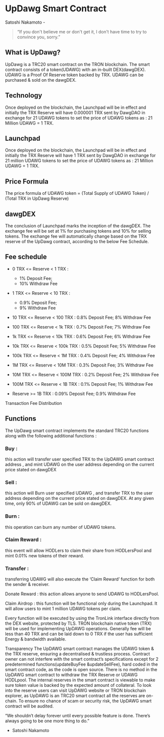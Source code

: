 # UpDawg Smart Contract

Satoshi Nakamoto - 
> “If you don't believe me or don't get it, I don't have time to try to convince you, sorry.”

## What is UpDawg?
UpDawg is a TRC20 smart contract on the TRON blockchain. The smart contract consists of a token(UDAWG) with an in-built DEX(dawgDEX). UDAWG is a Proof Of Reserve token backed by TRX. UDAWG can be purchased & sold on the dawgDEX.

## Technology
Once deployed on the blockchain, the Launchpad will be in effect and initially the TRX Reserve will have 0.000001 TRX sent by DawgDAO in exchange for 21 UDAWG tokens to set the price of UDAWG tokens as : 21 Million UDAWG = 1 TRX.

## Launchpad
Once deployed on the blockchain, the Launchpad will be in effect and initially the TRX Reserve will have 1 TRX sent by DawgDAO in exchange for 21 million UDAWG tokens to set the price of UDAWG tokens as : 21 Million UDAWG = 1 TRX.

## Price Formula
The price formula of UDAWG token =
(Total Supply of UDAWG Token) / (Total TRX in UpDawg Reserve)

## dawgDEX
The conclusion of Launchpad marks the inception of the dawgDEX. The exchange fee will be set at 1% for purchasing tokens and 10% for selling tokens. The exchange fee will automatically change based on the TRX reserve of the UpDawg contract, according to the below Fee Schedule.

## Fee schedule

- 0 TRX <= Reserve < 1 TRX      :       
  - 1% Deposit Fee;
  - 10% Withdraw Fee

- 1 TRX <= Reserve < 10 TRX     :
  - 0.9% Deposit Fee;
  - 9% Withdraw Fee

- 10 TRX <= Reserve < 100 TRX	:       0.8% Deposit Fee;	8% Withdraw Fee
- 100 TRX <= Reserve < 1k TRX	:       0.7% Deposit Fee;	7% Withdraw Fee
- 1k TRX <= Reserve < 10k TRX	:       0.6% Deposit Fee;	6% Withdraw Fee
- 10k TRX <= Reserve < 100k TRX	:       0.5% Deposit Fee;	5% Withdraw Fee
- 100k TRX <= Reserve < 1M TRX	:       0.4% Deposit Fee;	4% Withdraw Fee
- 1M TRX <= Reserve < 10M TRX	:       0.3% Deposit Fee;	3% Withdraw Fee
- 10M TRX <= Reserve < 100M TRX	:       0.2% Deposit Fee;	2% Withdraw Fee
- 100M TRX <= Reserve < 1B TRX	:       0.1% Deposit Fee;	1% Withdraw Fee
- Reserve >= 1B TRX	            :       0.09% Deposit Fee;  0.9% Withdraw Fee

Transaction Fee Distribution

## Functions
The UpDawg smart contract implements the standard TRC20 functions along with the following additional functions :


### Buy : 
this action will transfer user specified TRX to the UpDAWG smart contract address , and mint UDAWG on the user address depending on the current price stated on dawgDEX


### Sell : 
this action will Burn user specified UDAWG , and transfer TRX to the user address depending on the current price stated on dawgDEX. At any given time, only 90% of UDAWG can be sold on dawgDEX.


### Burn : 
this operation can burn any number of UDAWG tokens.


### Claim Reward : 
this event will allow HODLers to claim their share from HODLersPool and mint 0.01% new tokens of their reward.


### Transfer : 
transferring UDAWG will also execute the ‘Claim Reward’ function for both the sender & receiver.


Donate Reward : this action allows anyone to send UDAWG to HODLersPool.


Claim Airdrop : this function will be functional only during the Launchpad. It will allow users to mint 1 million UDAWG tokens per claim.


Every function will be executed by using the TronLink interface directly from the DEX website, protected by TLS. TRON blockchain native token (TRX) will be used for implementing UpDAWG operations. Generally fee will be less than 40 TRX and can be laid down to 0 TRX if the user has sufficient Energy & bandwidth available.


Transparency
The UpDAWG smart contract manages the UDAWG token & the TRX reserve, ensuring a decentralised & trustless process. Contract owner can not interfere with the smart contract’s specifications except for 2 predetermined functions(updateBuyFee &updateSellFee), hard coded in the smart contract code, as the code is open source.
There is no method in the UpDAWG smart contract to withdraw the TRX Reserve or UDAWG HODLpool. The internal reserves in the smart contract is viewable to make sure token value is backed by the expected amount of collateral. To look into the reserve users can visit UpDAWG website or TRON blockchain explorer, as UpDAWG is an TRC20 smart contract all the reserves are on-chain.
To ensure no chance of scam or security risk, the UpDAWG smart contract will be audited.

“We shouldn’t delay forever until every possible feature is done. There’s always going to be one more thing to do.”

- Satoshi Nakamoto